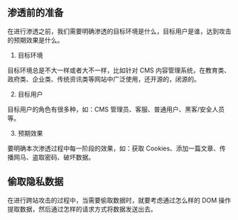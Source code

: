 ## 渗透前的准备

在进行渗透之前，我们需要明确渗透的目标环境是什么，目标用户是谁，达到攻击的预期效果是什么。

1. 目标环境

目标环境总是不大一样或者大不一样，比如针对 CMS 内容管理系统，在教育类、政府类、企业类、传统资讯类等网站中广泛使用，还开源的，闭源的。

2. 目标用户

目标用户的角色有很多种，如：CMS 管理员、客服、普通用户、黑客/安全人员等。

3. 预期效果

要明确本次渗透过程中每一阶段的效果，如：获取 Cookies、添加一篇文章、传播网马、盗取密码、破坏数据。

## 偷取隐私数据

在进行跨站攻击的过程中，当需要偷取数据时，就要考虑通过怎么样的 DOM 操作提取数据，然后通过怎样的请求方式将数据发送出去。
